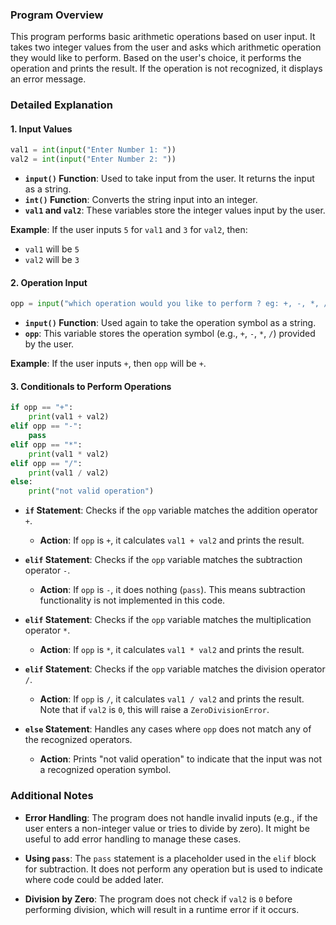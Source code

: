 
### Program Overview

This program performs basic arithmetic operations based on user input. It takes two integer values from the user and asks which arithmetic operation they would like to perform. Based on the user's choice, it performs the operation and prints the result. If the operation is not recognized, it displays an error message.

### Detailed Explanation

#### 1. **Input Values**

```python
val1 = int(input("Enter Number 1: "))
val2 = int(input("Enter Number 2: "))
```

- **`input()` Function**: Used to take input from the user. It returns the input as a string.
- **`int()` Function**: Converts the string input into an integer.
- **`val1` and `val2`**: These variables store the integer values input by the user.

**Example**:
If the user inputs `5` for `val1` and `3` for `val2`, then:
- `val1` will be `5`
- `val2` will be `3`

#### 2. **Operation Input**

```python
opp = input("which operation would you like to perform ? eg: +, -, *, / :- ")
```

- **`input()` Function**: Used again to take the operation symbol as a string.
- **`opp`**: This variable stores the operation symbol (e.g., `+`, `-`, `*`, `/`) provided by the user.

**Example**:
If the user inputs `+`, then `opp` will be `+`.

#### 3. **Conditionals to Perform Operations**

```python
if opp == "+":
    print(val1 + val2)
elif opp == "-":
    pass
elif opp == "*":
    print(val1 * val2)
elif opp == "/":
    print(val1 / val2)
else:
    print("not valid operation")
```

- **`if` Statement**: Checks if the `opp` variable matches the addition operator `+`.
  - **Action**: If `opp` is `+`, it calculates `val1 + val2` and prints the result.

- **`elif` Statement**: Checks if the `opp` variable matches the subtraction operator `-`.
  - **Action**: If `opp` is `-`, it does nothing (`pass`). This means subtraction functionality is not implemented in this code.

- **`elif` Statement**: Checks if the `opp` variable matches the multiplication operator `*`.
  - **Action**: If `opp` is `*`, it calculates `val1 * val2` and prints the result.

- **`elif` Statement**: Checks if the `opp` variable matches the division operator `/`.
  - **Action**: If `opp` is `/`, it calculates `val1 / val2` and prints the result. Note that if `val2` is `0`, this will raise a `ZeroDivisionError`.

- **`else` Statement**: Handles any cases where `opp` does not match any of the recognized operators.
  - **Action**: Prints "not valid operation" to indicate that the input was not a recognized operation symbol.

### Additional Notes

- **Error Handling**: The program does not handle invalid inputs (e.g., if the user enters a non-integer value or tries to divide by zero). It might be useful to add error handling to manage these cases.
  
- **Using `pass`**: The `pass` statement is a placeholder used in the `elif` block for subtraction. It does not perform any operation but is used to indicate where code could be added later.

- **Division by Zero**: The program does not check if `val2` is `0` before performing division, which will result in a runtime error if it occurs.
